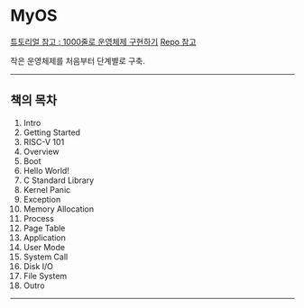 # MyOS

[튜토리얼 참고 : 1000줄로  운영체제 구현하기](https://operating-system-in-1000-lines.vercel.app/en/)
[Repo 참고](https://github.com/nuta/operating-system-in-1000-lines)

작은 운영체제를 처음부터 단계별로 구축.

---
## 책의 목차
1. Intro
2. Getting Started
3. RISC-V 101
4. Overview
5. Boot
6. Hello World!
7. C Standard Library
8. Kernel Panic
9. Exception
10. Memory Allocation
11. Process
12. Page Table
13. Application
14. User Mode
15. System Call
16. Disk I/O
17. File System
18. Outro

---
